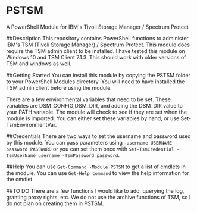 # PSTSM
A PowerShell Module for IBM's Tivoli Storage Manager / Spectrum Protect

##Description
This repository contains PowerShell functions to administer IBM's TSM (Tivoli Storage Manager) / Spectrum Protect. This module does require the TSM admin client to be installed. I have tested this module on Windows 10 and TSM Client 7.1.3. This should work with older versions of TSM and windows as well.

##Getting Started
You can install this module by copying the PSTSM folder to your PowerShell Modules directory. You will need to have installed the TSM admin client before using the module. 

There are a few environmental variables that need to be set. These variables are DSM_CONFIG,DSM_DIR, and adding the DSM_DIR value to your PATH variable. The module will check to see if they are set when the module is imported. You can either set these variables by hand, or use Set-TsmEnvironmentVar.

##Credentials
There are two ways to set the username and password used by this module. You can pass parameters using `-username USERNAME -password PASSWORD` or you can set them once with `Set-TsmCredential -TsmUserName username -TsmPassword password`.


##Help
You can use `Get-Command -Module PSTSM` to get a list of cmdlets in the module.
You can use `Get-Help command` to view the help information for the cmdlet.

##TO DO
There are a few functions I would like to add, querying the log, granting proxy rights, etc. We do not use the archive functions of TSM, so I do not plan on creating them in PSTSM.